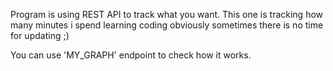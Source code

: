 Program is using REST API to track what you want. This one is tracking how many minutes i spend learning coding 
obviously sometimes there is no time for updating ;)

You can use 'MY_GRAPH' endpoint to check how it works.